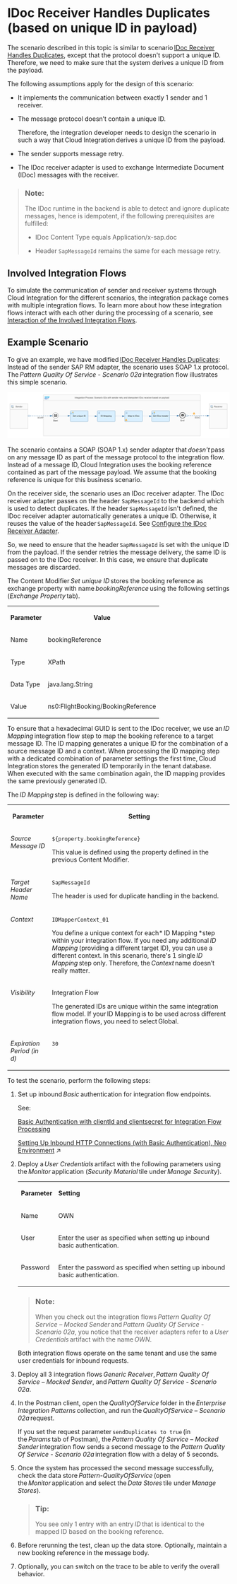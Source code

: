 <!-- loiobb441a9b974a4b0aba8cb6189a3f2231 -->

# IDoc Receiver Handles Duplicates \(based on unique ID in payload\)

The scenario described in this topic is similar to scenario [IDoc Receiver Handles Duplicates](idoc-receiver-handles-duplicates-8f8feea.md), except that the protocol doesn't support a unique ID. Therefore, we need to make sure that the system derives a unique ID from the payload.

The following assumptions apply for the design of this scenario:

-   It implements the communication between exactly 1 sender and 1 receiver.

-   The message protocol doesn’t contain a unique ID.

    Therefore, the integration developer needs to design the scenario in such a way that Cloud Integration derives a unique ID from the payload.

-   The sender supports message retry.

-   The IDoc receiver adapter is used to exchange Intermediate Document \(IDoc\) messages with the receiver.


> ### Note:  
> The IDoc runtime in the backend is able to detect and ignore duplicate messages, hence is idempotent, if the following prerequisites are fulfilled:
> 
> -   IDoc Content Type equals Application/x-sap.doc
> 
> -   Header `SapMessageId` remains the same for each message retry.



<a name="loiobb441a9b974a4b0aba8cb6189a3f2231__section_uct_kx2_2yb"/>

## Involved Integration Flows

To simulate the communication of sender and receiver systems through Cloud Integration for the different scenarios, the integration package comes with multiple integration flows. To learn more about how these integration flows interact with each other during the processing of a scenario, see [Interaction of the Involved Integration Flows](interaction-of-the-involved-integration-flows-44be68d.md).



<a name="loiobb441a9b974a4b0aba8cb6189a3f2231__section_tdm_sx2_2yb"/>

## Example Scenario

To give an example, we have modified [IDoc Receiver Handles Duplicates](idoc-receiver-handles-duplicates-8f8feea.md): Instead of the sender SAP RM adapter, the scenario uses SOAP 1.x protocol. The *Pattern Quality Of Service - Scenario 02a* integration flow illustrates this simple scenario.

![](images/PatternQualityOfService_Scenario02a_510a92c.png)

The scenario contains a SOAP \(SOAP 1.x\) sender adapter that *doesn't* pass on any message ID as part of the message protocol to the integration flow. Instead of a message ID, Cloud Integration uses the booking reference contained as part of the message payload. We assume that the booking reference is unique for this business scenario.

On the receiver side, the scenario uses an IDoc receiver adapter. The IDoc receiver adapter passes on the header `SapMessageId` to the backend which is used to detect duplicates. If the header `SapMessageId` isn't defined, the IDoc receiver adapter automatically generates a unique ID. Otherwise, it reuses the value of the header `SapMessageId`. See [Configure the IDoc Receiver Adapter](configure-the-idoc-receiver-adapter-018aa88.md).

So, we need to ensure that the header `SapMessageId` is set with the unique ID from the payload. If the sender retries the message delivery, the same ID is passed on to the IDoc receiver. In this case, we ensure that duplicate messages are discarded.

The Content Modifier *Set unique ID* stores the booking reference as exchange property with name *bookingReference* using the following settings \(*Exchange Property* tab\).


<table>
<tr>
<th valign="top">

Parameter

</th>
<th valign="top">

Value

</th>
</tr>
<tr>
<td valign="top">

Name

</td>
<td valign="top">

bookingReference

</td>
</tr>
<tr>
<td valign="top">

Type

</td>
<td valign="top">

XPath

</td>
</tr>
<tr>
<td valign="top">

Data Type

</td>
<td valign="top">

java.lang.String

</td>
</tr>
<tr>
<td valign="top">

Value

</td>
<td valign="top">

ns0:FlightBooking/BookingReference

</td>
</tr>
</table>

To ensure that a hexadecimal GUID is sent to the IDoc receiver, we use an *ID Mapping* integration flow step to map the booking reference to a target message ID. The ID mapping generates a unique ID for the combination of a source message ID and a context. When processing the ID mapping step with a dedicated combination of parameter settings the first time, Cloud Integration stores the generated ID temporarily in the tenant database. When executed with the same combination again, the ID mapping provides the same previously generated ID.

The *ID Mapping* step is defined in the following way:


<table>
<tr>
<th valign="top">

Parameter

</th>
<th valign="top">

Setting

</th>
</tr>
<tr>
<td valign="top">

*Source Message ID*

</td>
<td valign="top">

`${property.bookingReference}` 

This value is defined using the property defined in the previous Content Modifier.

</td>
</tr>
<tr>
<td valign="top">

*Target Header Name*

</td>
<td valign="top">

`SapMessageId`

The header is used for duplicate handling in the backend.

</td>
</tr>
<tr>
<td valign="top">

*Context*

</td>
<td valign="top">

`IDMapperContext_01`

You define a unique context for each* ID Mapping *step within your integration flow. If you need any additional *ID Mapping* \(providing a different target ID\), you can use a different context. In this scenario, there's 1 single *ID Mapping* step only. Therefore, the *Context* name doesn’t really matter.

</td>
</tr>
<tr>
<td valign="top">

*Visibility*

</td>
<td valign="top">

Integration Flow

The generated IDs are unique within the same integration flow model. If your ID Mapping is to be used across different integration flows, you need to select Global.

</td>
</tr>
<tr>
<td valign="top">

*Expiration Period \(in d\)*

</td>
<td valign="top">

`30`

</td>
</tr>
</table>

To test the scenario, perform the following steps:

1.  Set up inbound *Basic* authentication for integration flow endpoints.

    See:

    [Basic Authentication with clientId and clientsecret for Integration Flow Processing](../40-RemoteSystems/basic-authentication-with-clientid-and-clientsecret-for-integration-flow-processing-647eeb3.md)

    [Setting Up Inbound HTTP Connections (with Basic Authentication), Neo Environment](https://help.sap.com/viewer/368c481cd6954bdfa5d0435479fd4eaf/IAT/en-US/391c45cfcd0f4435952ab085283b7f7d.html "") :arrow_upper_right: 

2.  Deploy a *User Credentials* artifact with the following parameters using the *Monitor* application \(*Security Material* tile under *Manage Security*\).


    <table>
    <tr>
    <th valign="top">

    Parameter
    
    </th>
    <th valign="top">

    Setting
    
    </th>
    </tr>
    <tr>
    <td valign="top">
    
    Name
    
    </td>
    <td valign="top">
    
    OWN
    
    </td>
    </tr>
    <tr>
    <td valign="top">
    
    User
    
    </td>
    <td valign="top">
    
    Enter the user as specified when setting up inbound basic authentication.
    
    </td>
    </tr>
    <tr>
    <td valign="top">
    
    Password
    
    </td>
    <td valign="top">
    
    Enter the password as specified when setting up inbound basic authentication.
    
    </td>
    </tr>
    </table>
    
    > ### Note:  
    > When you check out the integration flows *Pattern Quality Of Service – Mocked Sender* and *Pattern Quality Of Service - Scenario 02a*, you notice that the receiver adapters refer to a *User Credentials* artifact with the name *OWN*.

    Both integration flows operate on the same tenant and use the same user credentials for inbound requests.

3.  Deploy all 3 integration flows *Generic Receiver*, *Pattern Quality Of Service – Mocked Sender*, and *Pattern Quality Of Service - Scenario 02a*.
4.  In the Postman client, open the *QualityOfService* folder in the *Enterprise Integration Patterns* collection, and run the *QualityOfService – Scenario 02a* request.

    If you set the request parameter `sendDuplicates to true` \(in the *Params* tab of Postman\), the *Pattern Quality Of Service – Mocked Sender* integration flow sends a second message to the *Pattern Quality Of Service - Scenario 02a* integration flow with a delay of 5 seconds.

5.  Once the system has processed the second message successfully, check the data store *Pattern-QualityOfService* \(open the *Monitor* application and select the *Data Stores* tile under *Manage Stores*\).

    > ### Tip:  
    > You see only 1 entry with an entry *ID* that is identical to the mapped ID based on the booking reference.

6.  Before rerunning the test, clean up the data store. Optionally, maintain a new booking reference in the message body.

7.  Optionally, you can switch on the trace to be able to verify the overall behavior.

